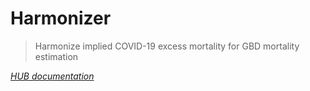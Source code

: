 # Harmonizer

> Harmonize implied COVID-19 excess mortality for GBD mortality estimation

_[HUB documentation][1]_

[1]: https://hub.ihme.washington.edu/display/DRT/Envelope-EM+Harmonization
